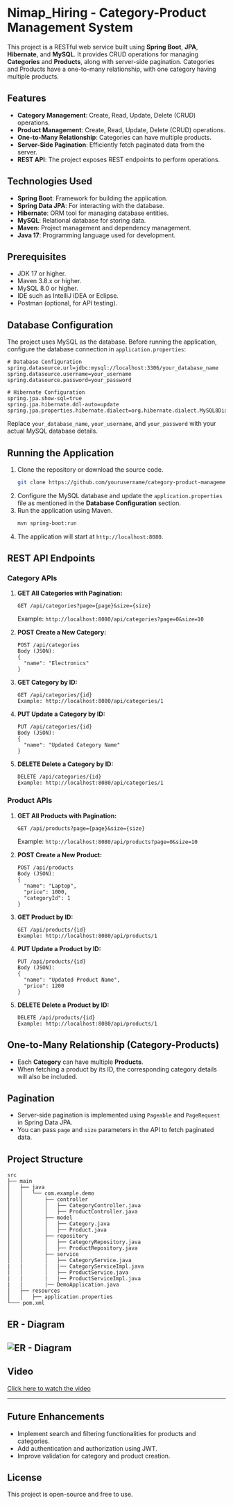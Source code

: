 # Nimap_Hiring - Category-Product Management System

This project is a RESTful web service built using **Spring Boot**, **JPA**, **Hibernate**, and **MySQL**. It provides CRUD operations for managing **Categories** and **Products**, along with server-side pagination. Categories and Products have a one-to-many relationship, with one category having multiple products.

## Features

- **Category Management**: Create, Read, Update, Delete (CRUD) operations.
- **Product Management**: Create, Read, Update, Delete (CRUD) operations.
- **One-to-Many Relationship**: Categories can have multiple products.
- **Server-Side Pagination**: Efficiently fetch paginated data from the server.
- **REST API**: The project exposes REST endpoints to perform operations.

## Technologies Used

- **Spring Boot**: Framework for building the application.
- **Spring Data JPA**: For interacting with the database.
- **Hibernate**: ORM tool for managing database entities.
- **MySQL**: Relational database for storing data.
- **Maven**: Project management and dependency management.
- **Java 17**: Programming language used for development.

## Prerequisites

- JDK 17 or higher.
- Maven 3.8.x or higher.
- MySQL 8.0 or higher.
- IDE such as IntelliJ IDEA or Eclipse.
- Postman (optional, for API testing).

## Database Configuration

The project uses MySQL as the database. Before running the application, configure the database connection in `application.properties`:

```properties
# Database Configuration
spring.datasource.url=jdbc:mysql://localhost:3306/your_database_name
spring.datasource.username=your_username
spring.datasource.password=your_password

# Hibernate Configuration
spring.jpa.show-sql=true
spring.jpa.hibernate.ddl-auto=update
spring.jpa.properties.hibernate.dialect=org.hibernate.dialect.MySQL8Dialect
```

Replace `your_database_name`, `your_username`, and `your_password` with your actual MySQL database details.

## Running the Application

1. Clone the repository or download the source code.
   ```bash
   git clone https://github.com/yourusername/category-product-management.git
   ```
2. Configure the MySQL database and update the `application.properties` file as mentioned in the **Database Configuration** section.
3. Run the application using Maven.
   ```bash
   mvn spring-boot:run
   ```
4. The application will start at `http://localhost:8080`.

## REST API Endpoints

### Category APIs

1. **GET All Categories with Pagination:**
   ```
   GET /api/categories?page={page}&size={size}
   ```
   Example: `http://localhost:8080/api/categories?page=0&size=10`

2. **POST Create a New Category:**
   ```
   POST /api/categories
   Body (JSON):
   {
     "name": "Electronics"
   }
   ```

3. **GET Category by ID:**
   ```
   GET /api/categories/{id}
   Example: http://localhost:8080/api/categories/1
   ```

4. **PUT Update a Category by ID:**
   ```
   PUT /api/categories/{id}
   Body (JSON):
   {
     "name": "Updated Category Name"
   }
   ```

5. **DELETE Delete a Category by ID:**
   ```
   DELETE /api/categories/{id}
   Example: http://localhost:8080/api/categories/1
   ```

### Product APIs

1. **GET All Products with Pagination:**
   ```
   GET /api/products?page={page}&size={size}
   ```
   Example: `http://localhost:8080/api/products?page=0&size=10`

2. **POST Create a New Product:**
   ```
   POST /api/products
   Body (JSON):
   {
     "name": "Laptop",
     "price": 1000,
     "categoryId": 1
   }
   ```

3. **GET Product by ID:**
   ```
   GET /api/products/{id}
   Example: http://localhost:8080/api/products/1
   ```

4. **PUT Update a Product by ID:**
   ```
   PUT /api/products/{id}
   Body (JSON):
   {
     "name": "Updated Product Name",
     "price": 1200
   }
   ```

5. **DELETE Delete a Product by ID:**
   ```
   DELETE /api/products/{id}
   Example: http://localhost:8080/api/products/1
   ```

## One-to-Many Relationship (Category-Products)

- Each **Category** can have multiple **Products**.
- When fetching a product by its ID, the corresponding category details will also be included.

## Pagination

- Server-side pagination is implemented using `Pageable` and `PageRequest` in Spring Data JPA.
- You can pass `page` and `size` parameters in the API to fetch paginated data.

## Project Structure

```
src
├── main
│   ├── java
│   │   └── com.example.demo
│   │       ├── controller
│   │       │   ├── CategoryController.java
│   │       │   ├── ProductController.java
│   │       ├── model
│   │       │   ├── Category.java
│   │       │   ├── Product.java
│   │       ├── repository
│   │       │   ├── CategoryRepository.java
│   │       │   ├── ProductRepository.java
│   │       ├── service
│   │       │   ├── CategoryService.java
|   |       |   |── CategoryServiceImpl.java
│   │       │   ├── ProductService.java
|   |       |   |── ProductServiceImpl.java
|   |       |── DemoApplication.java
│   ├── resources
│   │   ├── application.properties
└─── pom.xml
```
## ER - Diagram

![ER - Diagram](./assets/ER_diag.jpg)
---
## Video

[Click here to watch the video](https://drive.google.com/file/d/1d5i-zVo0vZAUpfkqRzdRCK9KeE1Ec9xC/view?usp=sharing)

---
## Future Enhancements

- Implement search and filtering functionalities for products and categories.
- Add authentication and authorization using JWT.
- Improve validation for category and product creation.

## License

This project is open-source and free to use.
